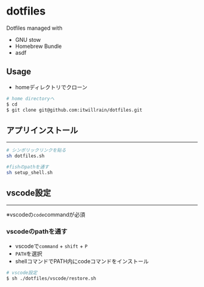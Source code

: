 # dotfiles

Dotfiles managed with

- GNU stow
- Homebrew Bundle
- asdf

## Usage

- homeディレクトリでクローン

```bash
# home directoryへ
$ cd
$ git clone git@github.com:itwillrain/dotfiles.git
```

## アプリインストール

---

```bash
# シンボリックリンクを貼る
sh dotfiles.sh

#fishのpathを通す
sh setup_shell.sh
```

## vscode設定

---

※vscodeの`code`commandが必須

### vscodeのpathを通す

- vscodeで`command` + `shift` + `P`
- `PATH`を選択
- shellコマンドでPATH内にcodeコマンドをインストール

```bash
# vscode設定
$ sh ./dotfiles/vscode/restore.sh
```

<br>
